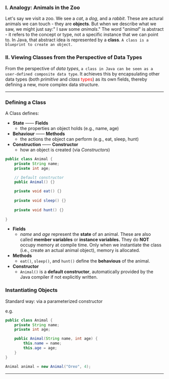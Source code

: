 
### I. Analogy: Animals in the Zoo
Let's say we visit a zoo. We see a *cat*, a *dog*, and a *rabbit*. These are actural animals we can touch - they are **objects**. But when we describe what we saw, we might just say:" I saw some *animals*." The word "*animal*" is abstract - it refers to the concept or type, not a specific instance that we can point to. In Java, that abstract idea is represented by a **class**. `A class is a blueprint to create an object.`

### II. Viewing Classes from the Perspective of Data Types
From the perspective of *data types*, `a class in Java can be seen as a user-defined composite data type`. It achieves this by encapsulating other data types (both *primitive* and *class* <font color = red>types</font>) as its own fields, thereby defining a new, more complex data structure.

***

### Defining a Class
A Class defines:
- **State** —— **Fields**
  - the properties an object holds (e.g., name, age)
- **Behaviour** —— **Methods**
  - the actions the object can perform (e.g., eat, sleep, hunt)
- **Construction** —— **Constructor**
  - how an object is created (via *Constructors*)    

```java
public class Animal {
    private String name;
    private int age;

    // Default constructor
    public Animal() {}

    private void eat() {}
    
    private void sleep() {}
    
    private void hunt() {}
    
}
```
- **Fields**
  -  *name* and *age* represent the **state** of an animal. These are also called **member variables** or **instance variables.** They do **NOT** occupy memory at compile time. Only when we instantiate the class (i.e., create an actual animal object), memory is allocated.
- **Methods**
  - `eat()`, `sleep()`, and `hunt()` define the **behavious** of the animal.
- **Constructor**  
  - `Animal()` is a **default constructor**, automatically provided by the Java compiler if not explicitly written.

### Instantiating Objects 
Standard way: via a parameterized constructor

e.g.
```java
public class Animal {
    private String name;
    private int age;

    public Animal(String name, int age) {
        this.name = name;
        this.age = age;
    }
}

Animal animal = new Animal("Oreo", 4);
```

***




